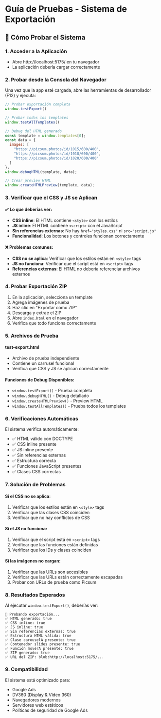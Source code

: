 # Guía de Pruebas - Sistema de Exportación

## 🧪 Cómo Probar el Sistema

### 1. Acceder a la Aplicación
- Abre http://localhost:5175/ en tu navegador
- La aplicación debería cargar correctamente

### 2. Probar desde la Consola del Navegador
Una vez que la app esté cargada, abre las herramientas de desarrollador (F12) y ejecuta:

```javascript
// Probar exportación completa
window.testExport()

// Probar todos los templates
window.testAllTemplates()

// Debug del HTML generado
const template = window.templates[0];
const data = {
  images: [
    "https://picsum.photos/id/1015/600/400",
    "https://picsum.photos/id/1018/600/400",
    "https://picsum.photos/id/1020/600/400"
  ]
};
window.debugHTML(template, data);

// Crear preview HTML
window.createHTMLPreview(template, data);
```

### 3. Verificar que el CSS y JS se Aplican

#### ✅ Lo que deberías ver:
- **CSS inline**: El HTML contiene `<style>` con los estilos
- **JS inline**: El HTML contiene `<script>` con el JavaScript
- **Sin referencias externas**: No hay `href="styles.css"` ni `src="script.js"`
- **Funcionalidad**: Los botones y controles funcionan correctamente

#### ❌ Problemas comunes:
- **CSS no se aplica**: Verificar que los estilos están en `<style>` tags
- **JS no funciona**: Verificar que el script está en `<script>` tags
- **Referencias externas**: El HTML no debería referenciar archivos externos

### 4. Probar Exportación ZIP

1. En la aplicación, selecciona un template
2. Agrega imágenes de prueba
3. Haz clic en "Exportar como ZIP"
4. Descarga y extrae el ZIP
5. Abre `index.html` en el navegador
6. Verifica que todo funciona correctamente

### 5. Archivos de Prueba

#### test-export.html
- Archivo de prueba independiente
- Contiene un carrusel funcional
- Verifica que CSS y JS se aplican correctamente

#### Funciones de Debug Disponibles:
- `window.testExport()` - Prueba completa
- `window.debugHTML()` - Debug detallado
- `window.createHTMLPreview()` - Preview HTML
- `window.testAllTemplates()` - Prueba todos los templates

### 6. Verificaciones Automáticas

El sistema verifica automáticamente:
- ✅ HTML válido con DOCTYPE
- ✅ CSS inline presente
- ✅ JS inline presente
- ✅ Sin referencias externas
- ✅ Estructura correcta
- ✅ Funciones JavaScript presentes
- ✅ Clases CSS correctas

### 7. Solución de Problemas

#### Si el CSS no se aplica:
1. Verificar que los estilos están en `<style>` tags
2. Verificar que las clases CSS coinciden
3. Verificar que no hay conflictos de CSS

#### Si el JS no funciona:
1. Verificar que el script está en `<script>` tags
2. Verificar que las funciones están definidas
3. Verificar que los IDs y clases coinciden

#### Si las imágenes no cargan:
1. Verificar que las URLs son accesibles
2. Verificar que las URLs están correctamente escapadas
3. Probar con URLs de prueba como Picsum

### 8. Resultados Esperados

Al ejecutar `window.testExport()`, deberías ver:
```
🧪 Probando exportación...
✅ HTML generado: true
✅ CSS inline: true
✅ JS inline: true
✅ Sin referencias externas: true
✅ Estructura HTML válida: true
✅ Clase carouselA presente: true
✅ Contenedor slides presente: true
✅ Función moverA presente: true
✅ ZIP generado: true
✅ URL del ZIP: blob:http://localhost:5175/...
```

### 9. Compatibilidad

El sistema está optimizado para:
- Google Ads
- DV360 (Display & Video 360)
- Navegadores modernos
- Servidores web estáticos
- Políticas de seguridad de Google Ads 